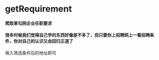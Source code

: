 # getRequirement
#### 爬取某勾网企业任职要求
#### 很多时候我们觉得自己学的东西好像差不多了，但只要你上招聘网上一看招聘条件，你对自己的认识又会回归正道了
填入筛选条件后的地址即可
